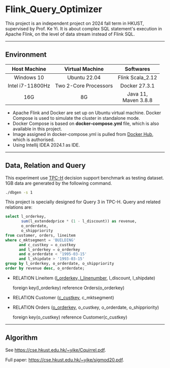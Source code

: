 # Flink_Query_Optimizer
This project is an independent project on 2024 fall term in HKUST, supervised by Prof. Ke Yi.
It is about complex SQL statement's execution in Apache Flink, on the level of data stream instead of Flink SQL.

---

## Environment

|   Host Machine   |    Virtual Machine    |         Softwares         |
|:----------------:|:---------------------:|:-------------------------:|
|    Windows 10    |      Ubuntu 22.04     |     Flink Scala_2.12      |
| Intel i7-11800Hz | Two 2-Core Processors |       Docker 27.3.1       |
|        16G       |           8G          | Java 11, <br/>Maven 3.8.8 |

- Apache Flink and Docker are set up on Ubuntu virtual machine. Docker Compose is used to simulate the cluster in standalone mode.
- Docker Compose is based on **docker-compose.yml** file, which is also available in this project.
- Image assigned in docker-compose.yml is pulled from [Docker Hub](https://hub.docker.com/_/flink), which is authorised.
- Using Intellij IDEA 2024.1 as IDE.

---

## Data, Relation and Query

This experiment use [TPC-H](https://www.tpc.org/tpch/) decision support benchmark as testing dataset. 1GB data are generated by the following command.

```bash
./dbgen -s 1
```

This project is specially designed for Query 3 in TPC-H. Query and related relations are:

```sql
select l_orderkey,
       sum(l_extendedprice * (1 - l_discount)) as revenue,
       o_orderdate,
       o_shippriority
from customer, orders, lineitem
where c_mktsegment = 'BUILDING'
      and c_custkey = o_custkey
      and l_orderkey = o_orderkey
      and o_orderdate < '1995-03-15'
      and l_shipdate > '1993-03-15'
group by l_orderkey, o_orderdate, o_shippriority
order by revenue desc, o_orderdate;
```
- RELATION Lineitem (<u>l_orderkey, l_linenumber</u>, l_discount, l_shipdate)

  foreign key(l_orderkey) reference Orders(o_orderkey)


- RELATION Customer (<u>c_custkey</u>, c_mktsegment)


- RELATION Orders (<u>o_orderkey</u>, o_custkey, o_orderdate, o_shippriority)

  foreign key(o_custkey) reference Customer(c_custkey)

---
## Algorithm

See https://cse.hkust.edu.hk/~yike/Cquirrel.pdf.

Full paper: https://cse.hkust.edu.hk/~yike/sigmod20.pdf.